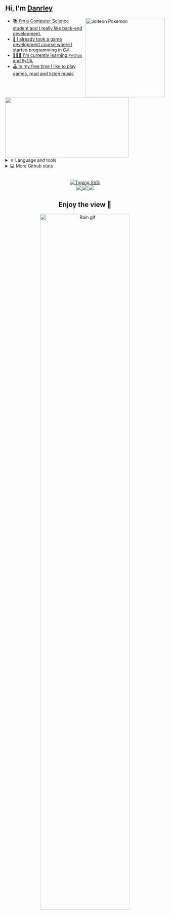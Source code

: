 ## Hi, I'm <a href="https://www.linkedin.com/in/danrleyferraz//">Danrley
    
    
<img 
    src="https://media.tenor.com/wE4BAQWJGXkAAAAj/jolteon.gif"
    alt='Jolteon Pokemon'
    align='right'
    width='250px'
/>
<!--About me-->
- 📚 I'm a Computer Science student and I really like back-end development.
- 💭 I already took a game development course where I started programming in C#
- 👨🏻‍💻 I'm currently learning `Python` and `MySQL`
- 🕹 In my free time I like to play games, read and listen music

<!--Github stats-->
<a href="#">
    <img
        src="https://github-readme-stats.vercel.app/api/top-langs/?username=Danrley-Ferraz&layout=compact&langs_count=8&text_color=ffffff&theme=react&hide=jupyter%20notebook&hide_border='false'"
        align='justify'
        height='190px' width='390px'
    />
</a>

<!--Toggle lists-->
<details class='tecnologies'>
    <summary> ⚜ Language and tools </summary> 
        <h3>Languages</h3>
        
   ![C#](https://img.shields.io/badge/C%23-239120?style=for-the-badge&logo=c-sharp&logoColor=white)
   ![Python](https://img.shields.io/badge/Python-3776AB?style=for-the-badge&logo=python&logoColor=white)
    <h3>Databases and frameworks</h3>
    
   ![MySQL](https://img.shields.io/badge/MySQL-005C84?style=for-the-badge&logo=mysql&logoColor=white)
    <h3>Softwares and tools</h3>
   ![Git](https://custom-icon-badges.demolab.com/badge/Git-323330.svg?logo=git&logoColor=white&style=for-the-badge&labelColor=orange)
   ![Github](https://custom-icon-badges.demolab.com/badge/GitHub-323330.svg?logo=github&logoColor=white&style=for-the-badge&labelColor=gray)
   ![VBox](https://custom-icon-badges.demolab.com/badge/Virtual%20box-323330.svg?logo=virtualbox&logoColor=white&style=for-the-badge&labelColor=183A61)
    <br>
    <!--https://simpleicons.org/-->
</details>

<details class='more github stats'>
    <summary> 💻 More Github stats</summary>
    <br/>
    <div align='center'>
    <a href="#"> <img 
    src="https://github-readme-stats.vercel.app/api?username=Danrley-Ferraz&show_icons=true&text_color=ffffff&theme=react&include_all_commits=true&count_private=true&hide_border='false'" 
    alt='Github profile stats'
    height='160em'/> </a>
    <a href="#"> <img 
    src="https://streak-stats.demolab.com?user=Danrley-Ferraz&dates=ffffff&theme=react&date_format=j%20M%5B%20Y%5D&ring=ff8600&fire=ff8600&sideNums=ffffff&currStreakNum=ffffff&hide_border=true" 
    alt='Github streak stats'
    height='160em'/> </a>
    </div>
</details>


</details>

## 
<div class='media' align='center'>
    <a href="https://git.io/typing-svg">
        <img src="https://readme-typing-svg.demolab.com?font=Brush+Script+MT&size=24&pause=1000&color=F7BD00&background=08000000&center=true&width=435&lines=Social+Networks" alt="Typing SVG"/>    </a> <br>
    <a href="https://www.linkedin.com/in/danrleyferraz/">
        <img src="https://custom-icon-badges.demolab.com/badge/LinkedIn-288AB8.svg?logo=linkedin&logoColor=white&style=for-the-badge&labelColor=2EA6DE"/>
    </a>
    <a href="https://www.instagram.com/dandannxd/">
        <img src="https://custom-icon-badges.demolab.com/badge/instagram-C04BF7.svg?logo=instagram&logoColor=white&style=for-the-badge&labelColor=D680FF"/>
    </a>
    <a href="mailto:danrleyarthur26@outlook.com">
        <img src="https://img.shields.io/badge/Microsoft_Outlook-0078D4?style=for-the-badge&logo=microsoft-outlook&logoColor=white"/>
    </a>
</div>
<div class='byebye'
    align="center"><h2>
     Enjoy the view 🥳 </h2><a
    href="https://github.com/danielbped/danielbped/blob/output/github-contribution-grid-snake.svg" target="blank"><img 
    alt="Rain gif" 
    align="center"
    src="https://github.com/danielbped/danielbped/blob/output/github-contribution-grid-snake.svg"
    height="75%" width="75%" 
/></a>
</div>
